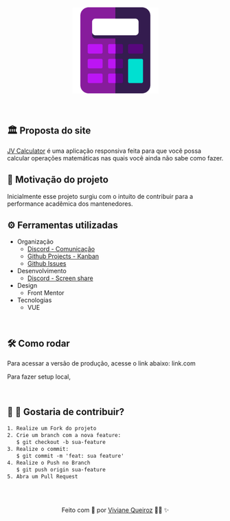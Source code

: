 <meta charset="utf-8">
<h1 align="center">
    <img alt="JV Calculator" title="#jv-calculator" src="./public/favicon.svg" width="200px" />
</h1>

<br>
<h2> 🏛️ Proposta do site </h2>
<a target="_blank" href="https://link.com">JV Calculator</a> é uma aplicação responsiva feita para que você possa calcular operações matemáticas nas quais você ainda não sabe como fazer.
<br>
<h2> 🎯 Motivação do projeto </h2>
Inicialmente esse projeto surgiu com o intuito de contribuir para a performance acadêmica dos mantenedores.

<br>
<h2> ⚙️ Ferramentas utilizadas </h2>

- Organização
  - [Discord - Comunicação](https://discord.com/)
  - [Github Projects - Kanban](https://github.com/Viviane-Queiroz/jv-calculator/projects/1)
  - [Github Issues](https://github.com/Viviane-Queiroz/jv-calculator/issues/1)
- Desenvolvimento
  - [Discord - Screen share](https://discord.com/)
- Design
  - Front Mentor
- Tecnologias
  - VUE

<br>
<h2> 🛠️ Como rodar </h2>
Para acessar a versão de produção, acesse o link abaixo:
 link.com

Para fazer setup local,

<br>
<h2> 🌱 🌳 Gostaria de contribuir? </h2>

    1. Realize um Fork do projeto
    2. Crie um branch com a nova feature:
       $ git checkout -b sua-feature
    3. Realize o commit:
       $ git commit -m 'feat: sua feature'
    4. Realize o Push no Branch
       $ git push origin sua-feature
    5. Abra um Pull Request

<br><br>

<p align="center">Feito com 💛  por <a target="_blank" href="https://www.linkedin.com/in/viviane-de-santana-queiroz-1a5a4b155/
">Viviane Queiroz</a> 👩‍💻 ✨
